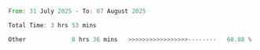 <!--START_SECTION:waka-->

```rust
From: 31 July 2025 - To: 07 August 2025

Total Time: 3 hrs 53 mins

Other             8 hrs 36 mins   >>>>>>>>>>>>>>>>>--------   68.88 %
```

<!--END_SECTION:waka-->
